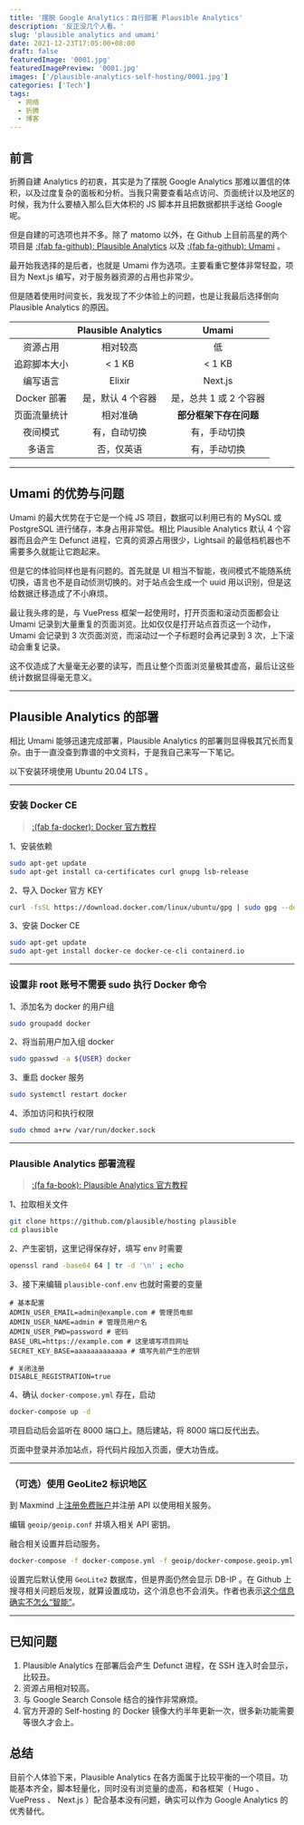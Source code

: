```yaml
---
title: '摆脱 Google Analytics：自行部署 Plausible Analytics'
description: '反正没几个人看。'
slug: 'plausible analytics and umami'
date: 2021-12-23T17:05:00+08:00
draft: false
featuredImage: '0001.jpg'
featuredImagePreview: '0001.jpg'
images: ['/plausible-analytics-self-hosting/0001.jpg']
categories: ['Tech']
tags:
  - 网络
  - 折腾
  - 博客
---
```


## 前言

折腾自建 Analytics 的初衷，其实是为了摆脱 Google Analytics 那难以置信的体积，以及过度复杂的面板和分析。当我只需要查看站点访问、页面统计以及地区的时候，我为什么要植入那么巨大体积的 JS 脚本并且把数据都拱手送给 Google 呢。

但是自建的可选项也并不多。除了 matomo 以外，在 Github 上目前高星的两个项目是 [:(fab fa-github): Plausible Analytics](https://github.com/plausible/analytics) 以及 [:(fab fa-github): Umami](https://github.com/mikecao/umami) 。

最开始我选择的是后者，也就是 Umami 作为选项。主要看重它整体非常轻盈，项目为 Next.js 编写，对于服务器资源的占用也非常少。

但是随着使用时间变长，我发现了不少体验上的问题，也是让我最后选择倒向 Plausible Analytics 的原因。

|              | Plausible Analytics |         Umami          |
| :----------: | :-----------------: | :--------------------: |
|   资源占用   |      相对较高       |           低           |
| 追踪脚本大小 |       < 1 KB        |         < 1 KB         |
|   编写语言   |       Elixir        |        Next.js         |
| Docker 部署  |  是，默认 4 个容器  | 是，总共 1 或 2 个容器 |
| 页面流量统计 |      相对准确       | **部分框架下存在问题** |
|   夜间模式   |    有，自动切换     |      有，手动切换      |
|    多语言    |     否，仅英语      |      有，手动切换      |

---

## Umami 的优势与问题

Umami 的最大优势在于它是一个纯 JS 项目，数据可以利用已有的 MySQL 或 PostgreSQL 进行储存，本身占用非常低。相比 Plausible Analytics 默认 4 个容器而且会产生 Defunct 进程，它真的资源占用很少，Lightsail 的最低档机器也不需要多久就能让它跑起来。

但是它的体验同样也是有问题的。首先就是 UI 相当不智能，夜间模式不能随系统切换，语言也不是自动侦测切换的。对于站点会生成一个 uuid 用以识别，但是这给数据迁移造成了不小麻烦。

最让我头疼的是，与 VuePress 框架一起使用时，打开页面和滚动页面都会让 Umami 记录到大量重复的页面浏览。比如仅仅是打开站点首页这一个动作，Umami 会记录到 3 次页面浏览，而滚动过一个子标题时会再记录到 3 次，上下滚动会重复记录。

这不仅造成了大量毫无必要的读写，而且让整个页面浏览量极其虚高，最后让这些统计数据显得毫无意义。

---

## Plausible Analytics 的部署

相比 Umami 能够迅速完成部署，Plausible Analytics 的部署则显得极其冗长而复杂。由于一直没查到靠谱的中文资料，于是我自己来写一下笔记。

以下安装环境使用 Ubuntu 20.04 LTS 。

---

### 安装 Docker CE

> [:(fab fa-docker): Docker 官方教程](https://docs.docker.com/engine/install/ubuntu/)

1、安装依赖

```bash
sudo apt-get update
sudo apt-get install ca-certificates curl gnupg lsb-release
```

2、导入 Docker 官方 KEY

```bash
curl -fsSL https://download.docker.com/linux/ubuntu/gpg | sudo gpg --dearmor -o /usr/share/keyrings/docker-archive-keyring.gpg
```

3、安装 Docker CE

```bash
sudo apt-get update
sudo apt-get install docker-ce docker-ce-cli containerd.io
```

---

### 设置非 root 账号不需要 sudo 执行 Docker 命令

1、添加名为 docker 的用户组

```bash
sudo groupadd docker
```

2、将当前用户加入组 docker

```bash
sudo gpasswd -a ${USER} docker
```

3、重启 docker 服务

```bash
sudo systemctl restart docker
```

4、添加访问和执行权限

```bash
sudo chmod a+rw /var/run/docker.sock
```

---

### Plausible Analytics 部署流程

> [:(fa fa-book): Plausible Analytics 官方教程](https://plausible.io/docs/self-hosting)

1、拉取相关文件

```bash
git clone https://github.com/plausible/hosting plausible
cd plausible
```

2、产生密钥，这里记得保存好，填写 env 时需要

```bash
openssl rand -base64 64 | tr -d '\n' ; echo
```

3、接下来编辑 `plausible-conf.env` 也就时需要的变量

```env
# 基本配置
ADMIN_USER_EMAIL=admin@example.com # 管理员电邮
ADMIN_USER_NAME=admin # 管理员用户名
ADMIN_USER_PWD=password # 密码
BASE_URL=https://example.com # 这里填写项目网址
SECRET_KEY_BASE=aaaaaaaaaaaaa # 填写先前产生的密钥

# 关闭注册
DISABLE_REGISTRATION=true
```

4、确认 `docker-compose.yml` 存在，启动

```bash
docker-compose up -d
```

项目启动后会监听在 8000 端口上。随后建站，将 8000 端口反代出去。

页面中登录并添加站点，将代码片段加入页面，便大功告成。

---

### （可选）使用 GeoLite2 标识地区

到 Maxmind 上[注册免费账户](https://www.maxmind.com/en/geolite2/signup)并注册 API 以使用相关服务。

编辑 `geoip/geoip.conf` 并填入相关 API 密钥。

融合相关设置并启动服务。

```bash
docker-compose -f docker-compose.yml -f geoip/docker-compose.geoip.yml up
```

设置完后默认使用 `GeoLite2` 数据库，但是界面仍然会显示 DB-IP 。在 Github 上搜寻相关问题后发现，就算设置成功，这个消息也不会消失。作者也表示[这个信息确实不怎么“智能”](https://github.com/plausible/analytics/discussions/1473)。

---

## 已知问题

1. Plausible Analytics 在部署后会产生 Defunct 进程，在 SSH 连入时会显示，比较丑。
2. 资源占用相对较高。
3. 与 Google Search Console 结合的操作非常麻烦。
4. 官方开源的 Self-hosting 的 Docker 镜像大约半年更新一次，很多新功能需要等很久才会上。

## 总结

目前个人体验下来，Plausible Analytics 在各方面属于比较平衡的一个项目。功能基本齐全，脚本轻量化，同时没有浏览量的虚高，和各框架（ Hugo 、 VuePress 、 Next.js ）配合基本没有问题，确实可以作为 Google Analytics 的优秀替代。
